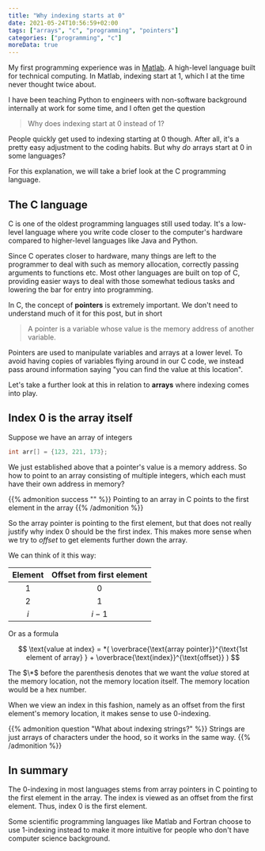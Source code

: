 ```yaml
---
title: "Why indexing starts at 0"
date: 2021-05-24T10:56:59+02:00
tags: ["arrays", "c", "programming", "pointers"]
categories: ["programming", "c"]
moreData: true
---
```


My first programming experience was in [Matlab](https://www.mathworks.com/products/matlab.html). A high-level language built for technical computing. In Matlab, indexing start at 1, which I at the time never thought twice about.

I have been teaching Python to engineers with non-software background internally at work for some time, and I often get the question

> Why does indexing start at $0$ instead of $1$?

People quickly get used to indexing starting at $0$ though. After all, it's a pretty easy adjustment to the coding habits. But why *do* arrays start at $0$ in some languages?  

For this explanation, we will take a brief look at the C programming language.
## The C language

C is one of the oldest programming languages still used today. It's a low-level language where you write code closer to the computer's hardware compared to higher-level languages like Java and Python.

Since C operates closer to hardware, many things are left to the programmer to deal with such as memory allocation, correctly passing arguments to functions etc. Most other languages are built on top of C, providing easier ways to deal with those somewhat tedious tasks and lowering the bar for entry into programming.

In C, the concept of **pointers** is extremely important. We don't need to understand much of it for this post, but in short

 > A pointer is a variable whose value is the memory address of another variable.

Pointers are used to manipulate variables and arrays at a lower level. To avoid having copies of variables flying around in our C code, we instead pass around information saying "you can find the value at this location".

Let's take a further look at this in relation to **arrays** where indexing comes into play.

## Index 0 is the array itself

Suppose we have an array of integers

```c
int arr[] = {123, 221, 173};
```

We just established above that a pointer's value is a memory address. So how to point to an array consisting of multiple integers, which each must have their own address in memory?

{{% admonition success "" %}}
Pointing to an array in C points to the first element in the array
{{% /admonition %}}

So the array pointer is pointing to the first element, but that does not really justify why index $0$ should be the first index.
This makes more sense when we try to *offset* to get elements further down the array.

We can think of it this way:

<center>

| Element   | Offset from first element |
| :--------: |:---------------:  |
| $1$     | $0$                 |
| $2$    | $1$                 |
| $i$  | $i-1$             |
</center>

Or as a formula

$$
\text{value at index} = *( \overbrace{\text{array pointer}}^{\text{1st element of array} } + \overbrace{\text{index}}^{\text{offset}} )
$$

The $\*$ before the parenthesis denotes that we want the *value* stored at the memory location, not the memory location itself. The memory location would be a hex number.

When we view an index in this fashion, namely as an offset from the first element's memory location, it makes sense to use $0$-indexing.

{{% admonition question "What about indexing strings?" %}}
Strings are just arrays of characters under the hood, so it works in the same way.
{{% /admonition %}}

## In summary

The $0$-indexing in most languages stems from array pointers in C pointing to the first element in the array. The index is viewed as an offset from the first element. Thus, index $0$ is the first element.

Some scientific programming languages like Matlab and Fortran choose to use $1$-indexing instead to make it more intuitive for people who don't have computer science background.
